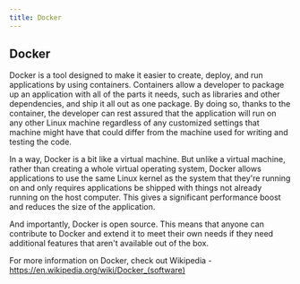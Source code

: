 ```yaml
---
title: Docker
---
```

<!-- My changes -->
## Docker

Docker is a tool designed to make it easier to create, deploy, and run applications by using containers. Containers allow a developer to package up an application with all of the parts it needs, such as libraries and other dependencies, and ship it all out as one package. By doing so, thanks to the container, the developer can rest assured that the application will run on any other Linux machine regardless of any customized settings that machine might have that could differ from the machine used for writing and testing the code.

In a way, Docker is a bit like a virtual machine. But unlike a virtual machine, rather than creating a whole virtual operating system, Docker allows applications to use the same Linux kernel as the system that they're running on and only requires applications be shipped with things not already running on the host computer. This gives a significant performance boost and reduces the size of the application.

And importantly, Docker is open source. This means that anyone can contribute to Docker and extend it to meet their own needs if they need additional features that aren't available out of the box.

For more information on Docker, check out Wikipedia - https://en.wikipedia.org/wiki/Docker_(software)


